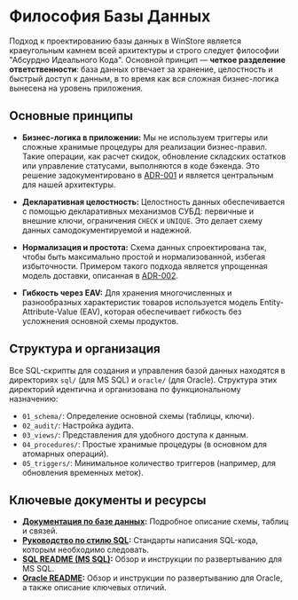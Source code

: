 # Философия Базы Данных

Подход к проектированию базы данных в WinStore является краеугольным камнем всей архитектуры и строго следует философии "Абсурдно Идеального Кода". Основной принцип — **четкое разделение ответственности**: база данных отвечает за хранение, целостность и быстрый доступ к данным, в то время как вся сложная бизнес-логика вынесена на уровень приложения.

## Основные принципы

*   **Бизнес-логика в приложении:** Мы не используем триггеры или сложные хранимые процедуры для реализации бизнес-правил. Такие операции, как расчет скидок, обновление складских остатков или управление статусами, выполняются в коде бэкенда. Это решение задокументировано в [ADR-001](/.github/copilot_memory_bank/adrs/ADR-001_Business_Logic_To_App_Layer.md) и является центральным для нашей архитектуры.

*   **Декларативная целостность:** Целостность данных обеспечивается с помощью декларативных механизмов СУБД: первичные и внешние ключи, ограничения `CHECK` и `UNIQUE`. Это делает схему данных самодокументируемой и надежной.

*   **Нормализация и простота:** Схема данных спроектирована так, чтобы быть максимально простой и нормализованной, избегая избыточности. Примером такого подхода является упрощенная модель доставки, описанная в [ADR-002](/.github/copilot_memory_bank/adrs/ADR-002_Simplified_Delivery_Model.md).

*   **Гибкость через EAV:** Для хранения многочисленных и разнообразных характеристик товаров используется модель Entity-Attribute-Value (EAV), которая обеспечивает гибкость без усложнения основной схемы продуктов.

## Структура и организация

Все SQL-скрипты для создания и управления базой данных находятся в директориях `sql/` (для MS SQL) и `oracle/` (для Oracle). Структура этих директорий идентична и организована по функциональному назначению:

*   `01_schema/`: Определение основной схемы (таблицы, ключи).
*   `02_audit/`: Настройка аудита.
*   `03_views/`: Представления для удобного доступа к данным.
*   `04_procedures/`: Простые хранимые процедуры (в основном для атомарных операций).
*   `05_triggers/`: Минимальное количество триггеров (например, для обновления временных меток).

## Ключевые документы и ресурсы

*   **[Документация по базе данных](../../.github/copilot_memory_bank/database_documentation.md):** Подробное описание схемы, таблиц и связей.
*   **[Руководство по стилю SQL](../../.github/copilot_memory_bank/SQL_style_guide.md):** Стандарты написания SQL-кода, которым необходимо следовать.
*   **[SQL README (MS SQL)](../../sql/README.md):** Обзор и инструкции по развертыванию для MS SQL.
*   **[Oracle README](../../oracle/docs/README.md):** Обзор и инструкции по развертыванию для Oracle, а также описание ключевых отличий.
